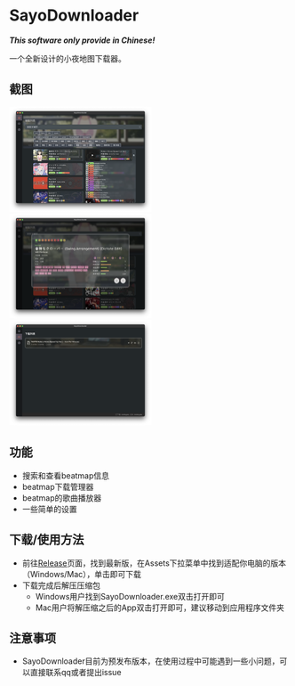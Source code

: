 # SayoDownloader

***This software only provide in Chinese!***

一个全新设计的小夜地图下载器。

## 截图

<img src="image-20210526022336844.png" alt="image-20210526022336844" style="zoom:25%;" />

<img src="image-20210526022602877.png" alt="image-20210526022602877" style="zoom:25%;" />

<img src="image-20210526022641545.png" alt="image-20210526022641545" style="zoom:25%;" />

## 功能

* 搜索和查看beatmap信息
* beatmap下载管理器
* beatmap的歌曲播放器
* 一些简单的设置

## 下载/使用方法

* 前往[Release](https://github.com/ChingCdesu/SayoDownloader/releases)页面，找到最新版，在Assets下拉菜单中找到适配你电脑的版本（Windows/Mac），单击即可下载
* 下载完成后解压压缩包
  * Windows用户找到SayoDownloader.exe双击打开即可
  * Mac用户将解压缩之后的App双击打开即可，建议移动到应用程序文件夹

## 注意事项

* SayoDownloader目前为预发布版本，在使用过程中可能遇到一些小问题，可以直接联系qq或者提出issue
